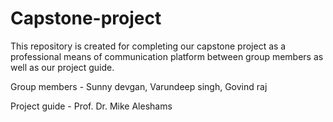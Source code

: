 # Capstone-project
This repository is created  for completing our capstone project as a professional means of communication platform  between  group members as well as our project guide.

Group members - Sunny devgan, Varundeep singh, Govind raj

Project guide - Prof. Dr. Mike Aleshams
